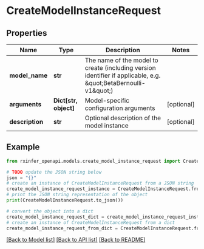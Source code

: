# CreateModelInstanceRequest


## Properties

Name | Type | Description | Notes
------------ | ------------- | ------------- | -------------
**model_name** | **str** | The name of the model to create (including version identifier if applicable, e.g. \&quot;BetaBernoulli-v1\&quot;) | 
**arguments** | **Dict[str, object]** | Model-specific configuration arguments | [optional] 
**description** | **str** | Optional description of the model instance | [optional] 

## Example

```python
from rxinfer_openapi.models.create_model_instance_request import CreateModelInstanceRequest

# TODO update the JSON string below
json = "{}"
# create an instance of CreateModelInstanceRequest from a JSON string
create_model_instance_request_instance = CreateModelInstanceRequest.from_json(json)
# print the JSON string representation of the object
print(CreateModelInstanceRequest.to_json())

# convert the object into a dict
create_model_instance_request_dict = create_model_instance_request_instance.to_dict()
# create an instance of CreateModelInstanceRequest from a dict
create_model_instance_request_from_dict = CreateModelInstanceRequest.from_dict(create_model_instance_request_dict)
```
[[Back to Model list]](../README.md#documentation-for-models) [[Back to API list]](../README.md#documentation-for-api-endpoints) [[Back to README]](../README.md)


